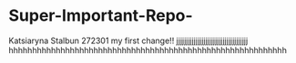 # Super-Important-Repo-
Katsiaryna Stalbun
272301
my first change!!
jjjjjjjjjjjjjjjjjjjjjjjjjjjjjjjjjjjjj
hhhhhhhhhhhhhhhhhhhhhhhhhhhhhhhhhhhhhhhhhhhhhhhhhhhhhhhhhhh
